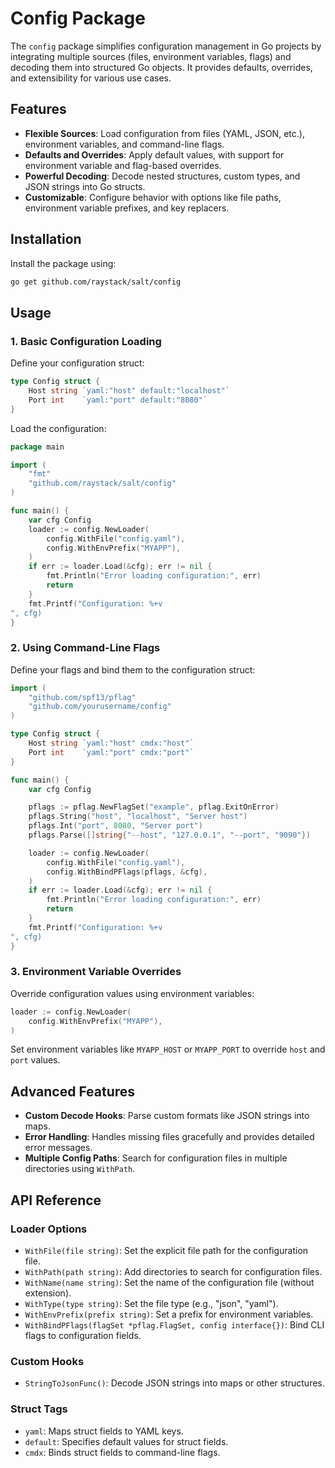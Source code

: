 # Config Package

The `config` package simplifies configuration management in Go projects by integrating multiple sources (files, environment variables, flags) and decoding them into structured Go objects. It provides defaults, overrides, and extensibility for various use cases.

## Features

- **Flexible Sources**: Load configuration from files (YAML, JSON, etc.), environment variables, and command-line flags.
- **Defaults and Overrides**: Apply default values, with support for environment variable and flag-based overrides.
- **Powerful Decoding**: Decode nested structures, custom types, and JSON strings into Go structs.
- **Customizable**: Configure behavior with options like file paths, environment variable prefixes, and key replacers.

## Installation

Install the package using:

```bash
go get github.com/raystack/salt/config
```

## Usage

### 1. Basic Configuration Loading

Define your configuration struct:

```go
type Config struct {
    Host string `yaml:"host" default:"localhost"`
    Port int    `yaml:"port" default:"8080"`
}
```

Load the configuration:

```go
package main

import (
    "fmt"
    "github.com/raystack/salt/config"
)

func main() {
    var cfg Config
    loader := config.NewLoader(
        config.WithFile("config.yaml"),
        config.WithEnvPrefix("MYAPP"),
    )
    if err := loader.Load(&cfg); err != nil {
        fmt.Println("Error loading configuration:", err)
        return
    }
    fmt.Printf("Configuration: %+v
", cfg)
}
```

### 2. Using Command-Line Flags

Define your flags and bind them to the configuration struct:

```go
import (
    "github.com/spf13/pflag"
    "github.com/yourusername/config"
)

type Config struct {
    Host string `yaml:"host" cmdx:"host"`
    Port int    `yaml:"port" cmdx:"port"`
}

func main() {
    var cfg Config

    pflags := pflag.NewFlagSet("example", pflag.ExitOnError)
    pflags.String("host", "localhost", "Server host")
    pflags.Int("port", 8080, "Server port")
    pflags.Parse([]string{"--host", "127.0.0.1", "--port", "9090"})

    loader := config.NewLoader(
        config.WithFile("config.yaml"),
        config.WithBindPFlags(pflags, &cfg),
    )
    if err := loader.Load(&cfg); err != nil {
        fmt.Println("Error loading configuration:", err)
        return
    }
    fmt.Printf("Configuration: %+v
", cfg)
}
```

### 3. Environment Variable Overrides

Override configuration values using environment variables:

```go
loader := config.NewLoader(
    config.WithEnvPrefix("MYAPP"),
)
```

Set environment variables like `MYAPP_HOST` or `MYAPP_PORT` to override `host` and `port` values.

## Advanced Features

- **Custom Decode Hooks**: Parse custom formats like JSON strings into maps.
- **Error Handling**: Handles missing files gracefully and provides detailed error messages.
- **Multiple Config Paths**: Search for configuration files in multiple directories using `WithPath`.

## API Reference

### Loader Options

- `WithFile(file string)`: Set the explicit file path for the configuration file.
- `WithPath(path string)`: Add directories to search for configuration files.
- `WithName(name string)`: Set the name of the configuration file (without extension).
- `WithType(type string)`: Set the file type (e.g., "json", "yaml").
- `WithEnvPrefix(prefix string)`: Set a prefix for environment variables.
- `WithBindPFlags(flagSet *pflag.FlagSet, config interface{})`: Bind CLI flags to configuration fields.

### Custom Hooks

- `StringToJsonFunc()`: Decode JSON strings into maps or other structures.

### Struct Tags

- `yaml`: Maps struct fields to YAML keys.
- `default`: Specifies default values for struct fields.
- `cmdx`: Binds struct fields to command-line flags.
